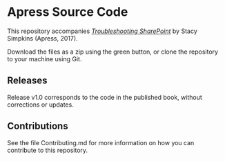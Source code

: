# Apress Source Code

This repository accompanies [*Troubleshooting SharePoint*](http://www.apress.com/9781484231371) by Stacy Simpkins (Apress, 2017).

[comment]: #cover


Download the files as a zip using the green button, or clone the repository to your machine using Git.

## Releases

Release v1.0 corresponds to the code in the published book, without corrections or updates.

## Contributions

See the file Contributing.md for more information on how you can contribute to this repository.
